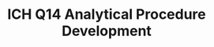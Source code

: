 ---
title: "ICH Q14 Analytical Procedure Development"
linktitle: "ICH Q14"
Description: "ICH Q14 Analytical Procedure Development"
---